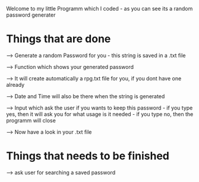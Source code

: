 
Welcome to my little Programm which I coded - as you can see its a random password generater

# Things that are done 

--> Generate a random Password for you 
    - this string is saved in a .txt file 
 
--> Function which shows your generated password 

--> It will create automatically a rpg.txt file for you, if you dont have one already

--> Date and Time will also be there when the string is generated

--> Input which ask the user if you wants to keep this password
    - if you type yes, then it will ask you for what usage is it needed
    - if you type no, then the programm will close 

--> Now have a look in your .txt file

# Things that needs to be finished 

--> ask user for searching a saved password 
